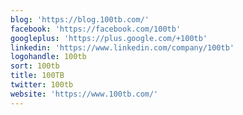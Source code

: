 ```yaml
---
blog: 'https://blog.100tb.com/'
facebook: 'https://facebook.com/100tb'
googleplus: 'https://plus.google.com/+100tb'
linkedin: 'https://www.linkedin.com/company/100tb'
logohandle: 100tb
sort: 100tb
title: 100TB
twitter: 100tb
website: 'https://www.100tb.com/'
---
```


